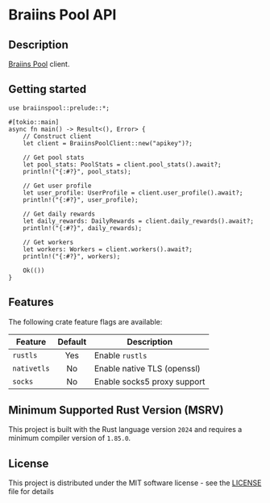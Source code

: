 # Braiins Pool API

## Description

[Braiins Pool](https://braiins.com) client.

## Getting started

```rust,no_run
use braiinspool::prelude::*;

#[tokio::main]
async fn main() -> Result<(), Error> {
    // Construct client
    let client = BraiinsPoolClient::new("apikey")?;

    // Get pool stats
    let pool_stats: PoolStats = client.pool_stats().await?;
    println!("{:#?}", pool_stats);

    // Get user profile
    let user_profile: UserProfile = client.user_profile().await?;
    println!("{:#?}", user_profile);

    // Get daily rewards
    let daily_rewards: DailyRewards = client.daily_rewards().await?;
    println!("{:#?}", daily_rewards);

    // Get workers
    let workers: Workers = client.workers().await?;
    println!("{:#?}", workers);

    Ok(())
}
```

## Features

The following crate feature flags are available:

| Feature     | Default | Description                 |
|-------------|:-------:|-----------------------------|
| `rustls`    |   Yes   | Enable `rustls`             |
| `nativetls` |   No    | Enable native TLS (openssl) |
| `socks`     |   No    | Enable socks5 proxy support |

## Minimum Supported Rust Version (MSRV)

This project is built with the Rust language version `2024` and requires a minimum compiler version of `1.85.0`.

## License

This project is distributed under the MIT software license - see the [LICENSE](./LICENSE) file for details

